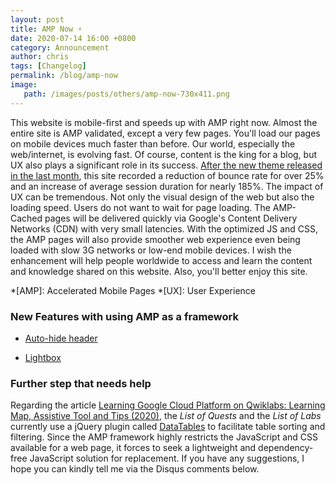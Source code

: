```yaml
---
layout: post
title: AMP Now ⚡
date: 2020-07-14 16:00 +0800
category: Announcement
author: chris
tags: [Changelog]
permalink: /blog/amp-now
image: 
   path: /images/posts/others/amp-now-730x411.png
---
```


This website is mobile-first and speeds up with AMP right now. Almost the entire site is AMP validated, except a very few pages. You'll load our pages on mobile devices much faster than before. Our world, especially the web/internet, is evolving fast. Of course, content is the king for a blog, but UX also plays a significant role in its success. [After the new theme released in the last month](/blog/2020/06/01/enjoy-our-new-theme), this site recorded a reduction of bounce rate for over 25% and an increase of average session duration for nearly 185%. The impact of UX can be tremendous. Not only the visual design of the web but also the loading speed. Users do not want to wait for page loading. The AMP-Cached pages will be delivered quickly via Google's Content Delivery Networks (CDN) with very small latencies. With the optimized JS and CSS, the AMP pages will also provide smoother web experience even being loaded with slow 3G networks or low-end mobile devices. I wish the enhancement will help people worldwide to access and learn the content and knowledge shared on this website. Also, you'll better enjoy this site.

*[AMP]: Accelerated Mobile Pages
*[UX]: User Experience

### New Features with using AMP as a framework

- [Auto-hide header](https://amp.dev/documentation/components/amp-fx-collection/?format=websites#float-in-top,-float-in-bottom)

- [Lightbox](https://amp.dev/documentation/components/amp-lightbox/)

### Further step that needs help

Regarding the article [Learning Google Cloud Platform on Qwiklabs: Learning Map, Assistive Tool and Tips (2020)](/blog/qwiklabs/Qwiklabs-User-Tips-for-Learning_Google_Cloud_Platform), the *List of Quests* and the *List of Labs* currently use a jQuery plugin called [DataTables](https://datatables.net/) to facilitate table sorting and filtering. Since the AMP framework highly restricts the JavaScript and CSS available for a web page, it forces to seek a lightweight and dependency-free JavaScript solution for replacement. If you have any suggestions, I hope you can kindly tell me via the Disqus comments below.
